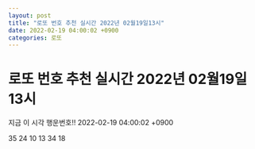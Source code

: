 ```yaml
---
layout: post
title: "로또 번호 추천 실시간 2022년 02월19일13시"
date: 2022-02-19 04:00:02 +0900
categories: 로또
---
```


# 로또 번호 추천 실시간 2022년 02월19일13시

지금 이 시각 행운번호!! 2022-02-19 04:00:02 +0900

 35  24  10  13  34  18 


